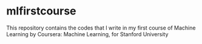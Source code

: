 # mlfirstcourse
This repository contains the codes that I write in my first course of Machine Learning by Coursera: Machine Learning, for Stanford University
